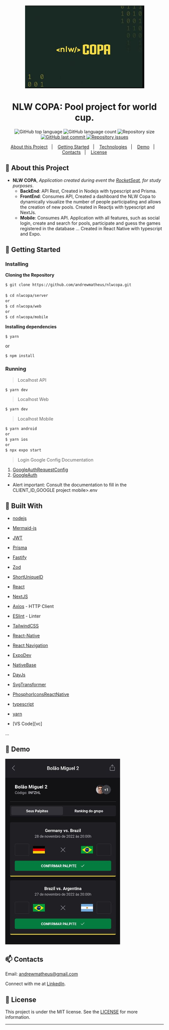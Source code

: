 <p align="center">
  <img alt="NLWCopa Logo" src="https://github.com/andrewmatheus/nlwcopa/blob/main/nlwcopa.png">  
</p>

<h1 align="center">
  NLW COPA: Pool project for world cup. 
</h1>  

<p align="center">
  <img alt="GitHub top language" src="https://img.shields.io/github/languages/top/andrewmatheus/nlwcopa.svg">

  <img alt="GitHub language count" src="https://img.shields.io/github/languages/count/andrewmatheus/nlwcopa.svg">

  <img alt="Repository size" src="https://img.shields.io/github/repo-size/andrewmatheus/nlwcopa.svg">
  <a href="https://github.com/andrewmatheus/nlwcopa/commits/main">
    <img alt="GitHub last commit" src="https://img.shields.io/github/last-commit/andrewmatheus/nlwcopa.svg">
  </a>

  <a href="https://github.com/andrewmatheus/nlwcopa/issues">
    <img alt="Repository issues" src="https://img.shields.io/github/issues/andrewmatheus/nlwcopa.svg">
  </a>
  
</p>
   
<p align="center">
  <a href="#notebook-About-this-Project">About this Project</a>&nbsp;&nbsp;&nbsp;|&nbsp;&nbsp;&nbsp;
  <a href="#rocket-Getting-Started">Getting Started</a>&nbsp;&nbsp;&nbsp;|&nbsp;&nbsp;&nbsp;
  <a href="#hammer-Built-With">Technologies</a>&nbsp;&nbsp;&nbsp;|&nbsp;&nbsp;&nbsp;
  <a href="#art-Demo">Demo</a>&nbsp;&nbsp;&nbsp;|&nbsp;&nbsp;&nbsp;
  <a href="#mailbox-Contacts">Contacts</a>&nbsp;&nbsp;&nbsp;|&nbsp;&nbsp;&nbsp;  
  <a href="#memo-license">License</a>
</p>      
   
## :notebook: About this Project

- **NLW COPA**, *Application created during event the [RocketSeat](https://www.rocketseat.com.br/), for study purposes*. 
  - __BackEnd__: API Rest, Created in Nodejs with typescript and Prisma.
  - __FrontEnd__: Consumes API, Created a dashboard the NLW Copa to dynamically visualize the number of people participating and allows the creation of new pools. Created in Reactjs with typescript and NextJs.
  - __Mobile__: Consumes API. Application with all features, such as social login, create and search for pools, participate and guess the games registered in the database ... Created in React Native with typescript and Expo. 

## :rocket: Getting Started

### Installing

**Cloning the Repository**

```bash
$ git clone https://github.com/andrewmatheus/nlwcopa.git

$ cd nlwcopa/server
or
$ cd nlwcopa/web
or
$ cd nlwcopa/mobile
```

**Installing dependencies**

```bash
$ yarn
```
or
```bash
$ npm install
```

### Running

> Localhost API
```bash
$ yarn dev
```
> Localhost Web
```bash
$ yarn dev
```
> Localhost Mobile
```bash
$ yarn android  
or
$ yarn ios
or
$ npx expo start
```

> Login Google Config Documentation

1. [GoogleAuthRequestConfig](https://docs.expo.dev/versions/latest/sdk/auth-session/#googleauthrequestconfig)
2. [GoogleAuth](https://docs.expo.dev/guides/authentication/#google)
- Alert important: Consult the documentation to fill in the CLIENT_ID_GOOGLE project mobile>.env

## :hammer: Built With

- [nodejs](https://nodejs.org/)
- [Mermaid-js](https://mermaid-js.github.io/mermaid/#/)
- [JWT](https://jwt.io/)
- [Prisma](https://www.prisma.io/)
- [Fastify](https://www.fastify.io/)
- [Zod](https://zod.dev/)
- [ShortUniqueID](https://www.npmjs.com/package/short-unique-id)

- [React](https://pt-br.reactjs.org/)
- [NextJS](https://nextjs.org/)
- [Axios](https://github.com/axios/axios) - HTTP Client
- [ESlint](https://eslint.org/) - Linter
- [TailwindCSS](https://tailwindcss.com/)

- [React-Native](https://facebook.github.io/react-native/)
- [React Navigation](https://reactnavigation.org/)
- [ExpoDev](https://expo.dev/)
- [NativeBase](https://nativebase.io/)
- [DayJs](https://day.js.org/)
- [SvgTransformer](https://github.com/kristerkari/react-native-svg-transformer)
- [PhosphorIconsReactNative](https://phosphoricons.com/)

- [typescript](https://www.typescriptlang.org/)
- [yarn](https://yarnpkg.com/)
- [VS Code][vc]

...
  
## :art: Demo

![NLWCOPA](https://github.com/andrewmatheus/nlwcopa/blob/main/palpitesexample.png)

## :mailbox: Contacts

Email: andrewmatheus@gmail.com

Connect with me at [LinkedIn](https://www.linkedin.com/in/andrew-cabral-developer/).

## :memo: License
This project is under the MIT license. See the [LICENSE](https://github.com/andrewmatheus/gobaber11/blob/master/LICENSE) for more information.
  
------------------
